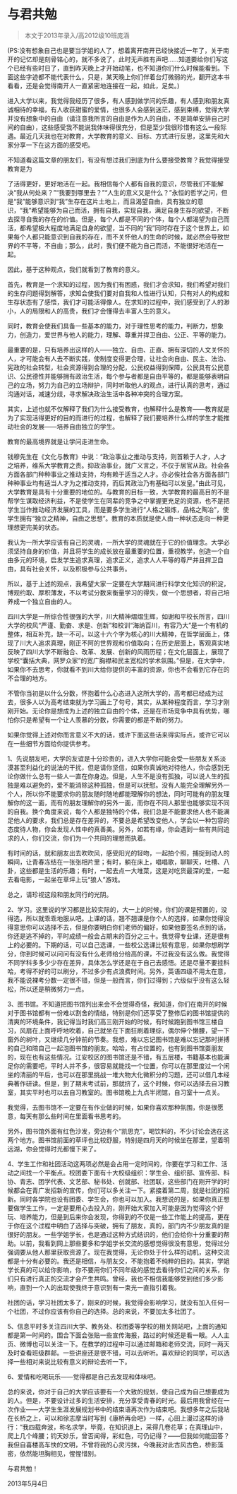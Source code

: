 
# 与君共勉  

>  本文于2013年录入/高2012级10班庞涵



(PS:没有想象自己也是要当学姐的人了，想着离开南开已经快接近一年了，关于南开的记忆却是刻骨铭心的，就不多说了，此时无声胜有声吧……知道要给你们写这个已经有些时日了，直到昨天晚上才开始动笔，也不知道你们什么时候能看到。下面这些字迹都不能代表什么，只是，某天晚上你们伴着台灯微弱的光，翻开这本书看看，还是会觉得南开人一直紧密地连接在一起，如此，足矣。)

进入大学以来，我觉得我经历了很多，有人感到做学问的乐趣，有人感到和朋友真诚相待的幸福，有人收获甜蜜的爱情，也很多人会感到迷茫，感到束缚，觉得大学并没有想象中的自由（请注意我所言的自由是作为人的自由，不是简单安排自己时间的自由），这些感受我不能说我体味得很充分，但是至少我很珍惜有这么一段际遇。最近几天我也在对教育，大学教育的意义、目标、方式进行反思，这里先和大家分享一下在这方面的感受吧。

不知道看这篇文章的朋友们，有没有想过我们到底为什么要接受教育？我觉得接受教育是为

了活得更好，更好地活在一起。我相信每个人都有自我的意识，尽管我们不能解决“我从何处来？”“我要到哪里去？”“人生的意义又是什么？”永恒的哲学之问，但是“我”能够意识到“我”生存在这片土地上，而且渴望自由，具有独立的意识，“我”希望能够为自己而活，拥有自我，实现自我，满足自身生存的欲望，不断去探寻自我的存在的价值。但是，每个人都是不同的个体，每个人都渴望为自己而活，都希望极大程度地满足自身的欲望，当不同的“我”同时存在于这个世界上，如果每个人都只能意识到自我的存在，而不关怀他人的生命的时候，就必然会导致世界的不平等，不自由；那么，此时，我们便不能为自己而活，不能很好地活在一起。

因此，基于这种观点，我们就看到了教育的意义。

首先，教育是一个求知的过程，因为我们有困惑，我们才会求知，我们希望对我们的生存问题得到解答，求知会使我们要对自我和人性进行认知，只有对人的构成和生存状态有了感悟，我们才可能活得像人。在求知的过程中，我们感受到了人的渺小，人的局限和人的高贵，我们才会懂得去丰富人生的意义。

同时，教育会使我们具备一些基本的能力，对于理性思考的能力，判断力，想象力，创造力，爱世界与他人的能力，理解、尊重并捍卫自由、公正、平等的能力。

最重要的是，只有培养出这样的人——独立、自由、正直、拥有深切的人文关怀的人，才可能会有人去不断实践，使制度变得更合理，让社会向自由、民主、法治、宪政的社会转型，社会资源得到合理的分配，公民权益得到保障，公民具有公民意识、公民德性并能够拥有政治生活，每个参与者都是自由平等的，都是能够表明自己的立场，努力为自己的立场辩护，同时听取他人的观点，进行认真的思考，通过沟通对话，减速分歧，寻求解决政治生活中各种冲突的合理方案。

其实，上述也就不仅解释了我们为什么接受教育，也解释什么是教育——教育就是为了实现活得更好的目的而进行的过程，也解释了我们要培养什么样的学生才能推动社会的发展——培养自由独立的学生。

教育的最高境界就是让学问走进生命。

钱穆先生在《文化与教育》中说：“政治事业之推动与支持，则首赖于人才，人才之培养，维系大学教育之责。抑政治事业，就广义言之，不仅于居官从政。社会各方面各部门种种事业之推动支持，均有赖于适当之人才。亦必俟社会各方面各部门种种事业均有适当人才为之推动支持，而后其政治乃有基础可以发皇。”由此可见，大学教育是具有十分重要的地位的。与教育的目标一致，大学教育的最高目的不是帮学生谋取经济利益，不是使学生在同辈的竞争之中掌握更充足的资源，也不是把学生当作推动经济发展的工具，而是要多学生进行“人格之锻炼，品格之陶冶”，使学生拥有“独立之精神，自由之思想”。教育的本质就是使人由一种状态走向一种更理想更完美的状态。

我认为一所大学应该有自己的灵魂，一所大学的灵魂就在于它的价值理念。大学必须坚持自身的价值，并且将学生的成长放在最重要的位置，重视教学，创造一个自由多元的环境，启发学生追求真理，追求正义，追求人人平等的尊严并且捍卫自由，具有社会关怀，以及积极参与公共事务。

所以，基于上述的观点，我希望大家一定要在大学期间进行科学文化知识的积淀，博观约取、厚积薄发，不以考试分数来衡量学习的得失，做一个思想者，将自己培养成一个独立自由的人。

四川大学是一所综合性很强的大学，川大精神熠熠生辉，如谢和平校长所言，四川大学的校风“严谨、勤奋、求是、创新”和校训“海纳百川，有容乃大”是一个有机的整体，相互补充，缺一不可。以这十六个字为核心的川大精神，在哲学层面上，体现了川大人追求真理，刚正不阿的世界观和价值取向；在历史层面上，客观真实地反映了四川大学不断融合、改革、发展、创新的风雨历程；在文化层面上，展现了学校“囊括大典，网罗众家”的宽广胸襟和民主宽松的学术氛围。”但是，在大学中，如果你不去思考，你就看不到川大给你提供的丰富的资源，你也不会看到它存在的不合理的地方。

不管你当初是以什么分数，怀抱着什么心态进入这所大学的，高考都已经成为过去，很多人以为高考结束就为学习画上了句号，其实，从某种程度而言，学习才刚刚开始。无论你是想成为上述的独立自由的个体，还是在市场竞争中具有优势，哪怕你只是希望有一个让人羡慕的分数，你需要的都是不断的努力。

如果你觉得上述对你而言意义不大的话，或许下面这些话来得实际点，或许它可以在一些细节方面给你提供参考。

1、先说朋友吧，大学的友谊是十分珍贵的，进入大学你可能会受一些朋友关系淡漠甚至利益化的说法的干扰，但是请你坚信，如果你真诚地对待他人，你会感到无论你做什么总有一些人一直在你身边。但是，人生不是没有孤独，可以说人生的孤独是难以避免的，爱不能消除这种孤独，但是可以抚慰。没有人能完全理解另外一个人，所以你不能要求你的朋友随时随地都能理解你的想法，同时可能有的朋友理解你的这一面，而有的朋友理解你的另外一面，而你在不同人那里也能够实现不同的自我。换个角度来说，每个人都是独特的个体，我们总是不能要求他人也不能满足他人的要求，我们总是存在差异的，不要总是希望改变他人，学会以一种包容的态度待人物，你会发现人性中的真善美。另外，如若有缘，你会遇到一些有共同追求的人，你们交流，你们为一个共同的理想而执着。

有时间的话，就和朋友出去吹吹风，感受阳光的轻吻，一起拍个照，捕捉到动人的瞬间，让青春冻结在一张张相片里；有时，躺在床上，唱唱歌，聊聊天，吐槽、八卦，这些都是生活的乐趣；有时，一起去点一大堆菜，这是对吃货最深的爱，一起去看电影，一起坐在草坪上玩“狼人”游戏。

总之，请珍视这段和朋友同行的光阴。



2、学习。这里说的学习都是比较实际的，大一上的时候，你们的课是预置的，没得选，所以就乖乖地服从吧。上课的话，翘不翘课是你个人的选择，如果你觉得没得意思你可以选择不去，但是你要明白你们老师的偏好，如果他要签名点到的话，你还是逃不掉的，平时成绩一般会占期末的百分之三十。我觉得专业课，还是很有上的必要的。下期的话，可以自己选课，一些校公选课比较有意思，如果你想刷学分，你到时候可以问问有没有什么老师给分给高的课，不过我没有这么做。我觉得不同学科多多少少存在差异，具体怎么学还是在于自己去感悟。还是尽量不要挂科哈，考得不好的可以刷分，不过多少有点浪费时间。另外，英语四级不用太在意，我不能说裸考分数一定很不错，但是一般而言，你们过得到；六级似乎没有这么轻松，所以还是稍微努力一点。

3、图书馆。不知道把图书馆列出来会不会觉得奇怪，我知道，你们在南开的时候对于图书馆都有一份难以割舍的情结，特别是你们还享受了整修后的图书馆提供的清爽的环境条件，我记得当时我们高三刚开始的时候，有时候跑到图书馆三楼自习，风扇在上面呼呼地吹着，自己就坐在下面狂刷着理综，偶尔伸个懒腰，望一下窗外的树叶，又继续几分钟前的节奏。我想，难以忘记图书馆是难以忘记那时拼搏的自己和陪自己一起泡图书馆的朋友。哈哈，有占位置的，也有到图书馆耍朋友的，现在也有这些情况。江安校区的图书馆还是不错，有五层楼，书籍基本也能满足你的需要吧，平时人并不多，很容易就能找一个位置，你可以在那里度过一个闲坐的清丽的午后，也可以在那里挑战一堆大物大化微积分的习题，还可以借几本经典著作研读。但是，到了期末考试前，那就挤了，这个时候，你可以选择去自习教室，其实平时也可以去自习教室的。图书馆晚上九点半闭馆，自习室十一点关。

我觉得，去图书馆不一定要在有作业做的时候，如果你喜欢那种氛围，你是很愿意，每天有那么些时间在里面看书思考的。

另外，图书馆外面有红色沙发，旁边有个“凯思克”，喝饮料的，不少讨论会选在这两个地方。图书馆前面的草坪也比较舒服，特别是四月天的时候坐在那里，望着明远湖，你会觉得时光都慢下来了。

4、学生工作和社团活动这两项必然是会占用一定时间的，你要在学习和工作、活动之间找一个平衡点。校团委下面有十大校级组织：学生会、组织部、宣传部、科协、青志、团学代表、文艺部、秘书处、创就部、社团联，这些部门在刚开学的时候都会在青广发招新的宣传，你们可以多关注一下。紧接着第二周，就是社团的招新。同时各学院也设有团委、学生会，你也可以加入。我想说的是，如果你真正想要做学生工作，一定是要用心去投入的，刚开始大家加入可能是因为觉得这个好玩、培养能力，但是到后来你会发现，你得到的不仅是一些工作能上的提高，更在于你在这个过程中明白了选择与突破，拥有了朋友，真的，部门内不少朋友真的是很好的朋友。一些学姐学长，也是通过这种方式结识的，他们会给你十分重要的帮助。以前，我看到网上那些要多和学姐学长交流的感想觉得很没有意思，觉得过分强调要从他人那里获取资源了。现在我觉得，无论你处于什么样的动机，这种交流都是十分有必要的。我还是相信，与朋友交，不能抱着不纯粹的目的。其实，学姐学长真的可以给你影响，你不要用你们不同年级的感觉去看待你们之间的关系，你们只有进行真正的交流才会产生共鸣。曾经，我也不相信我能够受到他们多少影响，直到一个人的出现使我终于意识到有一束光一直指引着我。

社团的话，学习社团太多了，刚来的时候，我觉得会影响学习，就没有加入任何一个社团，不过你应该有你自己的选择。总的来说，不要加太多社团了。

5、信息平时多关注四川大学、教务处、校团委等学校的相关网站吧，上面的通知都是第一时间的。围合下面会张贴一些宣传海报，路过的时候还是看一眼。人人主页、微博也可以关注一下。在教学的过程中可以通过邮箱和老师交流，同时一两天及时查看班级群邮。一些讲座还是很不错，可以去听听。喜欢辩论的同学，可以选择一些相对来说比较有意义的辩论去听一下。

6、爱情和吃喝玩乐——觉得都是自己去发现和体味吧。

总的来说，你对于自己的大学应该要有一个大致的规划，使自己成为自己想要成为的人。但是，不要设计过多的生活安排，充分享受青春的时光。最后用我曾经在一次作业——大学生生涯发展规划书中的结束语再次作为结束吧。我想多年之后我站在长桥之上，可以和徐志摩当时写到《康桥再会吧》一样，心田上漫过这样的诗行：“我四载奔波，称名求学，毕竟，在知识道上，采得几卷花草；在真理山中，爬上几个峰腰；钧天妙乐，曾否闻得，彩虹色，可仍记得？——但我如何能回答？我但自喜楼高车快的文明，不曾将我的心灵污抹，今晚我对此古风古色，桥影藻密，依然能坦胸相见，惺惺惜别。

与君共勉！

2013年5月4日


